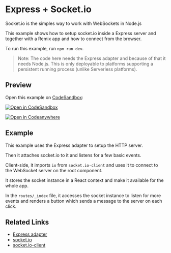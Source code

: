 # Express + Socket.io

Socket.io is the simples way to work with WebSockets in Node.js

This example shows how to setup socket.io inside a Express server and together with a Remix app and how to connect from the browser.

To run this example, run `npm run dev`.

> Note: The code here needs the Express adapter and because of that it needs Node.js. This is only deployable to platforms supporting a persistent running process (unlike Serverless platforms).

## Preview

Open this example on [CodeSandbox](https://codesandbox.com):

[![Open in CodeSandbox](https://codesandbox.io/static/img/play-codesandbox.svg)](https://codesandbox.io/s/github/remix-run/examples/tree/main/socket.io)

[![Open in Codeanywhere](https://codeanywhere.com/img/open-in-codeanywhere-btn.svg)](https://app.codeanywhere.com/#https://github.com/remix-run/examples)

## Example

This example uses the Express adapter to setup the HTTP server.

Then it attaches socket.io to it and listens for a few basic events.

Client-side, it imports `io` from `socket.io-client` and uses it to connect to the WebSocket server on the root component.

It stores the socket instance in a React context and make it available for the whole app.

In the `routes/_index` file, it accesses the socket instance to listen for more events and renders a button which sends a message to the server on each click.

## Related Links

- [Express adapter](https://remix.run/other-api/adapter#createrequesthandler)
- [socket.io](https://socket.io/)
- [socket.io-client](https://www.npmjs.com/package/socket.io-client)
